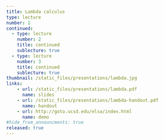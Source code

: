 ```yaml
---
title: Lambda calculus
type: lecture
number: 1
continued:
  - type: lecture
    number: 2
    title: continued
    sublecture: true
  - type: lecture
    number: 3
    title: continued
    sublecture: true
thumbnail: /static_files/presentations/lambda.jpg
links:
    - url: /static_files/presentations/lambda.pdf
      name: slides
    - url: /static_files/presentations/lambda-handout.pdf
      name: handout
    - url: http://goto.ucsd.edu/elsa/index.html 
      name: demo
#hide_from_announcments: true
released: true
---
```

